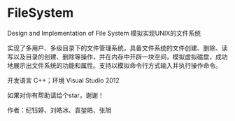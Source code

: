 # FileSystem
Design and Implementation of File System   模拟实现UNIX的文件系统

实现了多用户、多级目录下的文件管理系统，具备文件系统的文件创建、删除、读写以及目录的创建、删除等操作，并在内存中开辟一块空间，模拟虚拟磁盘，成功地展示出文件系统的功能和属性。支持以模拟命令行方式输入并执行操作命令。

开发语言 C++；环境 Visual Studio 2012

如果对你有帮助请给个star，谢谢！

作者：纪钰婷、刘皓冰、袁堃皓、张旭

